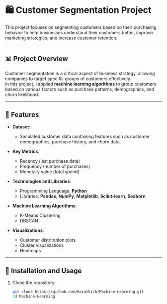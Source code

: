 # 🛍️ Customer Segmentation Project  

This project focuses on segmenting customers based on their purchasing behavior to help businesses understand their customers better, improve marketing strategies, and increase customer retention.  

---

## 📊 **Project Overview**  

Customer segmentation is a critical aspect of business strategy, allowing companies to target specific groups of customers effectively.  
In this project, I applied **machine learning algorithms** to group customers based on various factors such as purchase patterns, demographics, and churn likelihood.

---

## 🧰 **Features**  

- **Dataset**:  
  - Simulated customer data containing features such as customer demographics, purchase history, and churn data.  

- **Key Metrics**:  
  - Recency (last purchase date)  
  - Frequency (number of purchases)  
  - Monetary value (total spend)  

- **Technologies and Libraries**:  
  - Programming Language: **Python**  
  - Libraries: **Pandas**, **NumPy**, **Matplotlib**, **Scikit-learn**, **Seaborn**  

- **Machine Learning Algorithms**:  
  - K-Means Clustering  
  - DBSCAN  

- **Visualizations**:  
  - Customer distribution plots  
  - Cluster visualizations  
  - Heatmaps  

---

## 🚀 **Installation and Usage**  

1. Clone the repository:  
   ```bash
   git clone https://github.com/Harathich/Machine-Learning.git
   cd Machine-Learning
